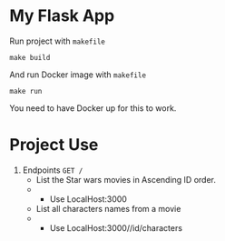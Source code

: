 # My Flask App

Run project with `makefile`

    make build

And run Docker image with `makefile`
    
    make run

You need to have Docker up for this to work.

# Project Use

1. Endpoints `GET /` 
   * List the Star wars movies in Ascending ID order.
   * * Use LocalHost:3000
   * List all characters names from a movie
   * * Use LocalHost:3000//id/characters

